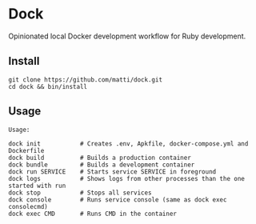 # Dock

Opinionated local Docker development workflow for Ruby development.

## Install
```
git clone https://github.com/matti/dock.git
cd dock && bin/install
```

## Usage
```
Usage:

dock init           # Creates .env, Apkfile, docker-compose.yml and Dockerfile
dock build          # Builds a production container
dock bundle         # Builds a development container
dock run SERVICE    # Starts service SERVICE in foreground
dock logs           # Shows logs from other processes than the one started with run
dock stop           # Stops all services
dock console        # Runs service console (same as dock exec consolecmd)
dock exec CMD       # Runs CMD in the container
```
